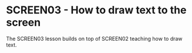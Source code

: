 # SCREEN03 - How to draw text to the screen

The SCREEN03 lesson builds on top of SCREEN02 teaching how to draw text.